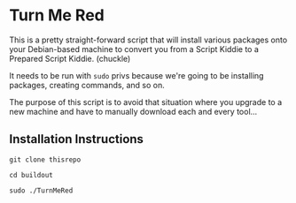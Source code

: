 # Turn Me Red

This is a pretty straight-forward script that will install various packages onto your Debian-based machine to convert you from a Script Kiddie to a Prepared Script Kiddie. (chuckle)

It needs to be run with ```sudo``` privs because we're going to be installing packages, creating commands, and so on.

The purpose of this script is to avoid that situation where you upgrade to a new machine and have to manually download each and every tool... 

## Installation Instructions

```git clone thisrepo```

```cd buildout```

```sudo ./TurnMeRed```

